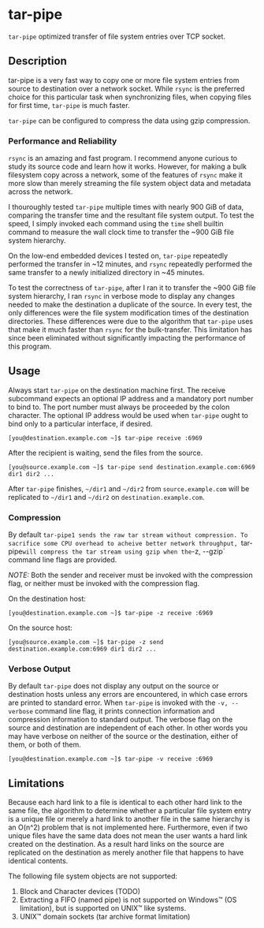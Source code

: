 # tar-pipe

`tar-pipe` optimized transfer of file system entries over TCP socket.

## Description

tar-pipe is a very fast way to copy one or more file system entries
from source to destination over a network socket. While `rsync` is the
preferred choice for this particular task when synchronizing files,
when copying files for first time, `tar-pipe` is much faster.

`tar-pipe` can be configured to compress the data using gzip
compression.

### Performance and Reliability

`rsync` is an amazing and fast program. I recommend anyone curious to
study its source code and learn how it works. However, for making a
bulk filesystem copy across a network, some of the features of `rsync`
make it more slow than merely streaming the file system object data
and metadata across the network.

I thouroughly tested `tar-pipe` multiple times with nearly 900 GiB of
data, comparing the transfer time and the resultant file system
output. To test the speed, I simply invoked each command using the
`time` shell builtin command to measure the wall clock time to
transfer the ~900 GiB file system hierarchy.

On the low-end embedded devices I tested on, `tar-pipe` repeatedly
performed the transfer in ~12 minutes, and `rsync` repeatedly
performed the same transfer to a newly initialized directory in ~45
minutes.

To test the correctness of `tar-pipe`, after I ran it to transfer the
~900 GiB file system hierarchy, I ran `rsync` in verbose mode to
display any changes needed to make the destination a duplicate of the
source. In every test, the only differences were the file system
modification times of the destination directories. These differences
were due to the algorithm that `tar-pipe` uses that make it much
faster than `rsync` for the bulk-transfer. This limitation has since
been eliminated without significantly impacting the performance of
this program.

## Usage

Always start `tar-pipe` on the destination machine first. The receive
subcommand expects an optional IP address and a mandatory port number
to bind to. The port number must always be proceeded by the colon
character. The optional IP address would be used when `tar-pipe` ought
to bind only to a particular interface, if desired.

    [you@destination.example.com ~]$ tar-pipe receive :6969

After the recipient is waiting, send the files from the source.

    [you@source.example.com ~]$ tar-pipe send destination.example.com:6969 dir1 dir2 ...

After `tar-pipe` finishes, `~/dir1` and `~/dir2` from
`source.example.com` will be replicated to `~/dir1` and `~/dir2` on
`destination.example.com`.

### Compression

By default `tar-pipe1 sends the raw tar stream without compression. To
sacrifice some CPU overhead to acheive better network throughput,
`tar-pipe` will compress the tar stream using gzip when the `-z, --gzip`
command line flags are provided.

*NOTE:* Both the sender and receiver must be invoked with the
compression flag, or neither must be invoked with the compression
flag.

On the destination host:

    [you@destination.example.com ~]$ tar-pipe -z receive :6969

On the source host:

    [you@source.example.com ~]$ tar-pipe -z send destination.example.com:6969 dir1 dir2 ...

### Verbose Output

By default `tar-pipe` does not display any output on the source or
destination hosts unless any errors are encountered, in which case
errors are printed to standard error. When `tar-pipe` is invoked with
the `-v, --verbose` command line flag, it prints connection
information and compression information to standard output. The
verbose flag on the source and destination are independent of each
other. In other words you may have verbose on neither of the source or
the destination, either of them, or both of them.

    [you@destination.example.com ~]$ tar-pipe -v receive :6969

## Limitations

Because each hard link to a file is identical to each other hard link
to the same file, the algorithm to determine whether a particular file
system entry is a unique file or merely a hard link to another file in
the same hierarchy is an O(n^2) problem that is not implemented
here. Furthermore, even if two unique files have the same data does
not mean the user wants a hard link created on the destination. As a
result hard links on the source are replicated on the destination as
merely another file that happens to have identical contents.

The following file system objects are not supported:

1. Block and Character devices (TODO)
1. Extracting a FIFO (named pipe) is not supported on Windows™ (OS
   limitation), but is supported on UNIX™ like systems.
1. UNIX™ domain sockets (tar archive format limitation)
